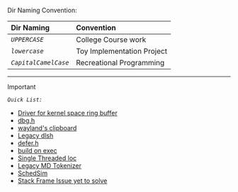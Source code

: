 Dir Naming Convention:

| Dir Naming | Convention |
| :--------- | :--------- |
| *`UPPERCASE`* | College Course work |
| *`lowercase`* | Toy Implementation Project |
| *`CapitalCamelCase`* | Recreational Programming |

---

> [!IMPORTANT]
> *`Quick List:`*

- [Driver for kernel space ring buffer](https://github.com/def3r/Segmentation-Fault-Dump/tree/main/Kernel/ringBfr)
- [dbg.h](https://github.com/horrifyingHorse/cp/blob/main/dbg.h)
- [wayland's clipboard](https://github.com/horrifyingHorse/Segmentation-Fault-Dump/blob/main/CDump/way2land.c)
- [Legacy dlsh](https://github.com/horrifyingHorse/Segmentation-Fault-Dump/tree/main/dlsh)
- [defer.h](https://github.com/horrifyingHorse/Segmentation-Fault-Dump/blob/main/CDump/defer.h)
- [build on exec](https://github.com/horrifyingHorse/Segmentation-Fault-Dump/tree/main/bone)
- [Single Threaded loc](https://github.com/horrifyingHorse/Segmentation-Fault-Dump/tree/main/loc)
- [Legacy MD Tokenizer](https://github.com/horrifyingHorse/Segmentation-Fault-Dump/blob/main/CppDump/MarkdownTokenizer.cpp)
- [SchedSim](https://github.com/horrifyingHorse/Segmentation-Fault-Dump/blob/main/OS/SchedSim.cpp)
- [Stack Frame Issue yet to solve](https://github.com/horrifyingHorse/Segmentation-Fault-Dump/blob/main/DPPL/TheProblemWithLowLevel.cpp)
